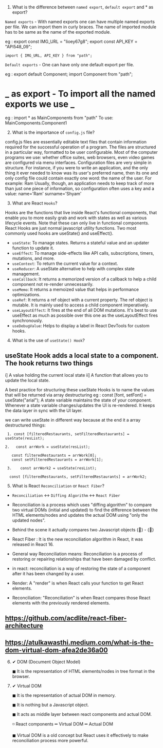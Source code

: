 1. What is the difference between `named export`, `default export` and \* as export?

`Named exports` - With named exports one can have multiple named exports per file. We can import them in curly braces. The name of imported module has to be same as the name of the exported module.

eg : export const IMG_URL = "lioey67g8";
export const API_KEY = "API548_09";

    import { IMG_URL, API_KEY } from "path";

`Default exports` - One can have only one default export per file.

eg : export default Component;
import Component from "path";

# _ as export - To import all the named exports we use _

eg : import \* as MainComponents from "path"
To use: MainComponents.Component1

2. What is the importance of `config.js` file?

config.js files are essentially editable text files that contain information required for the successful operation of a program. The files are structured in a particular way, formatted to be user configurable. Most of the computer programs we use: whether office suites, web browsers, even video games are configured via menu interfaces. Configuration files are very simple in structure. For instance, if you were to write an application, and the only thing it ever needed to know was its user's preferred name, then its one and only config file could contain exactly one word: the name of the user.
For example:
Ram
Usually, though, an application needs to keep track of more than just one piece of information, so configuration often uses a key and a value:
name='Ram'
surname='Shyam'

3. What are React `Hooks`?

Hooks are the functions that live inside React's functional components, that enable you to more easily grab and work with states as well as various lifecycle events. Note that these can only live in functional components.
React Hooks are just normal javascript utility functions. Two most commonly used hooks are useState() and useEffect().

- `useState`: To manage states. Returns a stateful value and an updater function to update it.
- `useEffect`: To manage side-effects like API calls, subscriptions, timers, mutations, and more.
- `useContext`: To return the current value for a context.
- `useReducer`: A useState alternative to help with complex state management.
- `useCallback`: It returns a memorized version of a callback to help a child component not re-render unnecessarily.
- `useMemo`: It returns a memoized value that helps in performance optimizations.
- `useRef`: It returns a ref object with a current property. The ref object is mutable. It is mainly used to access a child component imperatively.
- `useLayoutEffect`: It fires at the end of all DOM mutations. It's best to use useEffect as much as possible over this one as the useLayoutEffect fires synchronously.
- `useDebugValue`: Helps to display a label in React DevTools for custom hooks.

4. What is the use of `useState() Hook`?

## useState Hook adds a local state to a component. The hook returns two things

i] A value holding the current local state
ii] A function that allows you to update the local state.

A best practice for structuring these useState Hooks is to name the values that will be returned via array destructuring
eg : const [font, setFont] = useState("arial");
A state variable maintains the state of your component.
Whenever a state variable changes/updates the UI is re-rendered.
It keeps the data layer in sync with the UI layer.

we can write useState in different way because at the end it a array destructured things:

```
 1. const [filteredRestaurants, setFilteredRestaurants] = useState(resList);

2.   const arrWork = useState(resList);

   const filteredRestaurants = arrWork[0];
   const setFilteredRestaurants = arrWork[1];

 3.    const arrWork2 = useState(resList);

  const [filteredRestaurants, setFilteredRestaurants] = arrWork2;

```

5. What is React `Reconciliation` or `React Fiber`?

- `Reconciliation` ↔ `Diffing Algorithm` ↔ `React Fiber`

- Reconciliation is a process which uses "diffing algorithm" to compare two virtual DOMs (initial and updated) to find the difference between the HTML elements/nodes and updates the actual DOM using "only the updated nodes".

- Behind the scene it actually compares two Javascript objects {👴} - {🧑}

- React Fiber : It is the new reconciliation algorithm in React, it was released in React 16.

- General way Reconciliation means: Reconciliation is a process of restoring or repairing relationships that have been damaged by conflict.

- in react: reconciliation is a way of restoring the state of a component after it has been changed by a user.

- Render: A "render" is when React calls your function to get React elements.

- Reconciliation: "Reconciliation" is when React compares those React elements with the previously rendered elements.

## https://github.com/acdlite/react-fiber-architecture

## https://atulkawasthi.medium.com/what-is-the-dom-virtual-dom-afea2de36a00

6. ✔ DOM (Document Object Model)

   ◼ It is the representation of HTML elements/nodes in tree format in the browser.

7. ✔ Virtual DOM

   ◼ It is the representation of actual DOM in memory.

   ◼ It is nothing but a Javascript object.

   ◼ It acts as middle layer between react components and actual DOM.

   ◽ React components ➖ Virtual DOM ➖ Actual DOM

   ◼ Virtual DOM is a old concept but React uses it effectively to make reconciliation process more powerful.
